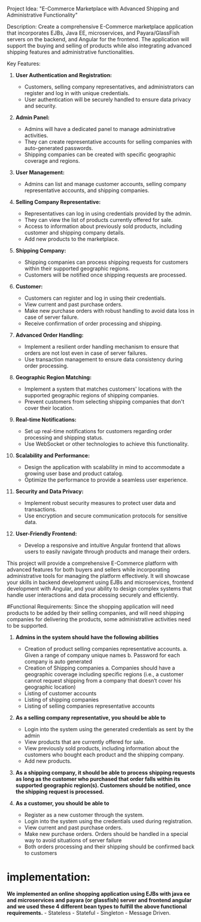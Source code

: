 Project Idea: "E-Commerce Marketplace with Advanced Shipping and Administrative Functionality"

Description:
Create a comprehensive E-Commerce marketplace application that incorporates EJBs, Java EE, microservices, and Payara/GlassFish servers on the backend, and Angular for the frontend. The application will support the buying and selling of products while also integrating advanced shipping features and administrative functionalities.

Key Features:

1. **User Authentication and Registration:**
   - Customers, selling company representatives, and administrators can register and log in with unique credentials.
   - User authentication will be securely handled to ensure data privacy and security.

2. **Admin Panel:**
   - Admins will have a dedicated panel to manage administrative activities.
   - They can create representative accounts for selling companies with auto-generated passwords.
   - Shipping companies can be created with specific geographic coverage and regions.

3. **User Management:**
   - Admins can list and manage customer accounts, selling company representative accounts, and shipping companies.

4. **Selling Company Representative:**
   - Representatives can log in using credentials provided by the admin.
   - They can view the list of products currently offered for sale.
   - Access to information about previously sold products, including customer and shipping company details.
   - Add new products to the marketplace.

5. **Shipping Company:**
   - Shipping companies can process shipping requests for customers within their supported geographic regions.
   - Customers will be notified once shipping requests are processed.
   
6. **Customer:**
   - Customers can register and log in using their credentials.
   - View current and past purchase orders.
   - Make new purchase orders with robust handling to avoid data loss in case of server failure.
   - Receive confirmation of order processing and shipping.

7. **Advanced Order Handling:**
   - Implement a resilient order handling mechanism to ensure that orders are not lost even in case of server failures.
   - Use transaction management to ensure data consistency during order processing.

8. **Geographic Region Matching:**
   - Implement a system that matches customers' locations with the supported geographic regions of shipping companies.
   - Prevent customers from selecting shipping companies that don't cover their location.

9. **Real-time Notifications:**
   - Set up real-time notifications for customers regarding order processing and shipping status.
   - Use WebSocket or other technologies to achieve this functionality.

10. **Scalability and Performance:**
    - Design the application with scalability in mind to accommodate a growing user base and product catalog.
    - Optimize the performance to provide a seamless user experience.

11. **Security and Data Privacy:**
    - Implement robust security measures to protect user data and transactions.
    - Use encryption and secure communication protocols for sensitive data.

12. **User-Friendly Frontend:**
    - Develop a responsive and intuitive Angular frontend that allows users to easily navigate through products and manage their orders.

This project will provide a comprehensive E-Commerce platform with advanced features for both buyers and sellers while incorporating administrative tools for managing the platform effectively. It will showcase your skills in backend development using EJBs and microservices, frontend development with Angular, and your ability to design complex systems that handle user interactions and data processing securely and efficiently.

#Functional Requirements:
Since the shopping application will need products to be added by their selling companies, and will need shipping 
companies for delivering the products, some administrative activities need to be supported.
1. **Admins in the system should have the following abilities**
	- Creation of product selling companies representative accounts.
		a. Given a range of company unique names
		b. Password for each company is auto generated
	- Creation of Shipping companies
		a. Companies should have a geographic coverage including specific regions (i.e., a customer cannot request 			shipping from a company that doesn’t cover his geographic location)
	- Listing of customer accounts
	- Listing of shipping companies
	- Listing of selling companies representative accounts
2. **As a selling company representative, you should be able to**
	- Login into the system using the generated credentials as sent by the admin
	- View products that are currently offered for sale.
	- View previously sold products, including information about the customers who bought each product and the shipping 		company.
	- Add new products.

3. **As a shipping company, it should be able to process shipping requests as long as the customer who purchased that order  falls within its supported geographic region(s). Customers should be notified, once the shipping request is processed.**

1. **As a customer, you should be able to**
	- Register as a new customer through the system.
	- Login into the system using the credentials used during registration.
	- View current and past purchase orders.
	- Make new purchase orders. Orders should be handled in a special way to avoid situations of 	server failure
	- Both orders processing and their shipping should be confirmed back to customers

# implementation:
**We implemented an online shopping application using EJBs with java ee and microservices and payara (or glassfish) server  and frontend angular and  we used these 4 different bean types to fulfill the above functional requirements.**
	- Stateless
	- Stateful
	- Singleton
	- Message Driven.
